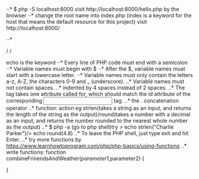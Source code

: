 ⋅⋅* $ php -S localhost:8000
visit http://localhost:8000/hello.php by the browser
⋅⋅* change the root name into index.php (index is a keyword for the host that means the default resource for this project)
visit http://localhost:8000/

⋅⋅* <?php
  $my_name = "Qianqian!";
  $friend_name = "Maomao";
?>
<?php echo "$my_name"; ?>/<?php echo $my_name ?>
<?php echo "$friend_name"; ?>/<?php echo $friend_name ?>
echo is the keyword
⋅⋅* Every line of PHP code must end with a semicolon
⋅⋅* Variable names must begin with $
⋅⋅* After the $, variable names must start with a lowercase letter.
⋅⋅* Variable names must only contain the letters a-z, A-Z, the characters 0-9 and _ (underscore).
..* Variable names must not contain spaces.
..* indented by 4 spaces instead of 2 spaces.
..* The <label> tag takes one attribute called for, which should match the id attribute of the corresponding <input> tag.
..* the . concatenation operator
..* function: action eg strlen(takes a string as an input, and returns the length of the string as the output)/round(takes a number with a decimal as an input, and returns the number rounded to the nearest whole number as the output)
..* $ php -a
(go to php shell)try > echo strlen("Charlie Parker")/> echo round(4.8)
..* To leave the PHP shell, just type exit and hit Enter.
..* try more functions by https://www.learnhowtoprogram.com/php/php-basics/using-functions
..* write functions:
function combineFrinendsAndWeather($parameter1,$parameter2)
{

}
